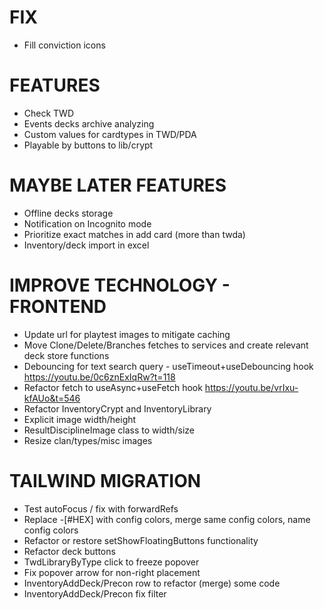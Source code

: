# FIX
- Fill conviction icons

# FEATURES
- Check TWD
- Events decks archive analyzing
- Custom values for cardtypes in TWD/PDA
- Playable by buttons to lib/crypt

# MAYBE LATER FEATURES
- Offline decks storage
- Notification on Incognito mode
- Prioritize exact matches in add card (more than twda)
- Inventory/deck import in excel

# IMPROVE TECHNOLOGY - FRONTEND
- Update url for playtest images to mitigate caching
- Move Clone/Delete/Branches fetches to services and create relevant deck store functions
- Debouncing for text search query - useTimeout+useDebouncing hook https://youtu.be/0c6znExIqRw?t=118
- Refactor fetch to useAsync+useFetch hook https://youtu.be/vrIxu-kfAUo&t=546
- Refactor InventoryCrypt and InventoryLibrary
- Explicit image width/height
- ResultDisciplineImage class to width/size
- Resize clan/types/misc images

# TAILWIND MIGRATION
- Test autoFocus / fix with forwardRefs
- Replace -[#HEX] with config colors, merge same config colors, name config colors
- Refactor or restore setShowFloatingButtons functionality
- Refactor deck buttons
- TwdLibraryByType click to freeze popover
- Fix popover arrow for non-right placement
- InventoryAddDeck/Precon row to refactor (merge) some code
- InventoryAddDeck/Precon fix filter
